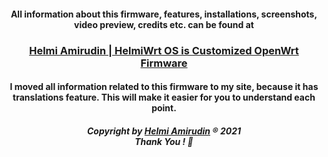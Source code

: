 <h4 align="center">All information about this firmware, features, installations, screenshots, video preview, credits etc. can be found at</h4>
<h3 align="center"><a href="https://www.helmiau.com/blog/openwrt-rpi">Helmi Amirudin | HelmiWrt OS is Customized OpenWrt Firmware</a></h3>
<h4 align="center">I moved all information related to this firmware to my site, because it has translations feature. This will make it easier for you to understand each point.</h4>

<h5 align="center">Copyright by <a href="http://www.helmiau.com">Helmi Amirudin</a> ® 2021 <br> Thank You ! 🤝</h5>
